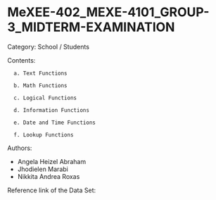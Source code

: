 # MeXEE-402_MEXE-4101_GROUP-3_MIDTERM-EXAMINATION

Category: School / Students

Contents:

      a. Text Functions
      
      b. Math Functions
      
      c. Logical Functions
      
      d. Information Functions
      
      e. Date and Time Functions
      
      f. Lookup Functions

Authors: 
- Angela Heizel Abraham
- Jhodielen Marabi
- Nikkita Andrea Roxas

Reference link of the Data Set:

